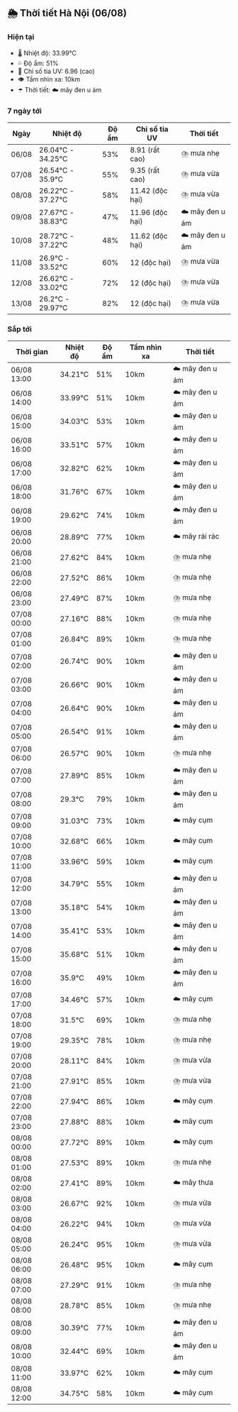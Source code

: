 ## 🌦️ Thời tiết Hà Nội (06/08)

### Hiện tại

- 🌡️ Nhiệt độ: 33.99℃
- 💦 Độ ẩm: 51%
- 🌟 Chỉ số tia UV: 6.96 (cao)
- 👁️ Tầm nhìn xa: 10km
- ☂️ Thời tiết: ☁️ mây đen u ám

### 7 ngày tới

| Ngày | Nhiệt độ | Độ ẩm | Chỉ số tia UV | Thời tiết |
| --- | --- | --- | --- | --- |
| 06/08 | 26.04℃ - 34.25℃ | 53% | 8.91 (rất cao) | ⛈️ mưa nhẹ |
| 07/08 | 26.54℃ - 35.9℃ | 55% | 9.35 (rất cao) | ⛈️ mưa vừa |
| 08/08 | 26.22℃ - 37.27℃ | 58% | 11.42 (độc hại) | ⛈️ mưa vừa |
| 09/08 | 27.67℃ - 38.83℃ | 47% | 11.96 (độc hại) | ☁️ mây đen u ám |
| 10/08 | 28.72℃ - 37.22℃ | 48% | 11.62 (độc hại) | ☁️ mây đen u ám |
| 11/08 | 26.9℃ - 33.52℃ | 60% | 12 (độc hại) | ⛈️ mưa vừa |
| 12/08 | 26.62℃ - 33.02℃ | 72% | 12 (độc hại) | ⛈️ mưa vừa |
| 13/08 | 26.2℃ - 29.97℃ | 82% | 12 (độc hại) | ⛈️ mưa vừa |

### Sắp tới

| Thời gian | Nhiệt độ | Độ ẩm | Tầm nhìn xa | Thời tiết |
| --- | --- | --- | --- | --- |
| 06/08 13:00 | 34.21℃ | 51% | 10km | ☁️ mây đen u ám |
| 06/08 14:00 | 33.99℃ | 51% | 10km | ☁️ mây đen u ám |
| 06/08 15:00 | 34.03℃ | 53% | 10km | ☁️ mây đen u ám |
| 06/08 16:00 | 33.51℃ | 57% | 10km | ☁️ mây đen u ám |
| 06/08 17:00 | 32.82℃ | 62% | 10km | ☁️ mây đen u ám |
| 06/08 18:00 | 31.76℃ | 67% | 10km | ☁️ mây đen u ám |
| 06/08 19:00 | 29.62℃ | 74% | 10km | ☁️ mây đen u ám |
| 06/08 20:00 | 28.89℃ | 77% | 10km | ☁️ mây rải rác |
| 06/08 21:00 | 27.62℃ | 84% | 10km | ⛈️ mưa nhẹ |
| 06/08 22:00 | 27.52℃ | 86% | 10km | ⛈️ mưa nhẹ |
| 06/08 23:00 | 27.49℃ | 87% | 10km | ⛈️ mưa nhẹ |
| 07/08 00:00 | 27.16℃ | 88% | 10km | ⛈️ mưa nhẹ |
| 07/08 01:00 | 26.84℃ | 89% | 10km | ⛈️ mưa nhẹ |
| 07/08 02:00 | 26.74℃ | 90% | 10km | ☁️ mây đen u ám |
| 07/08 03:00 | 26.66℃ | 90% | 10km | ☁️ mây đen u ám |
| 07/08 04:00 | 26.64℃ | 90% | 10km | ☁️ mây đen u ám |
| 07/08 05:00 | 26.54℃ | 91% | 10km | ☁️ mây đen u ám |
| 07/08 06:00 | 26.57℃ | 90% | 10km | ⛈️ mưa nhẹ |
| 07/08 07:00 | 27.89℃ | 85% | 10km | ☁️ mây đen u ám |
| 07/08 08:00 | 29.3℃ | 79% | 10km | ☁️ mây đen u ám |
| 07/08 09:00 | 31.03℃ | 73% | 10km | ☁️ mây cụm |
| 07/08 10:00 | 32.68℃ | 66% | 10km | ☁️ mây cụm |
| 07/08 11:00 | 33.96℃ | 59% | 10km | ☁️ mây cụm |
| 07/08 12:00 | 34.79℃ | 55% | 10km | ☁️ mây đen u ám |
| 07/08 13:00 | 35.18℃ | 54% | 10km | ☁️ mây đen u ám |
| 07/08 14:00 | 35.41℃ | 53% | 10km | ☁️ mây đen u ám |
| 07/08 15:00 | 35.68℃ | 51% | 10km | ☁️ mây đen u ám |
| 07/08 16:00 | 35.9℃ | 49% | 10km | ☁️ mây đen u ám |
| 07/08 17:00 | 34.46℃ | 57% | 10km | ☁️ mây cụm |
| 07/08 18:00 | 31.5℃ | 69% | 10km | ⛈️ mưa nhẹ |
| 07/08 19:00 | 29.35℃ | 78% | 10km | ⛈️ mưa nhẹ |
| 07/08 20:00 | 28.11℃ | 84% | 10km | ⛈️ mưa vừa |
| 07/08 21:00 | 27.91℃ | 85% | 10km | ⛈️ mưa vừa |
| 07/08 22:00 | 27.94℃ | 86% | 10km | ☁️ mây cụm |
| 07/08 23:00 | 27.88℃ | 88% | 10km | ☁️ mây cụm |
| 08/08 00:00 | 27.72℃ | 89% | 10km | ☁️ mây cụm |
| 08/08 01:00 | 27.53℃ | 89% | 10km | ⛈️ mưa nhẹ |
| 08/08 02:00 | 27.41℃ | 89% | 10km | ☁️ mây thưa |
| 08/08 03:00 | 26.67℃ | 92% | 10km | ⛈️ mưa vừa |
| 08/08 04:00 | 26.22℃ | 94% | 10km | ⛈️ mưa vừa |
| 08/08 05:00 | 26.24℃ | 95% | 10km | ⛈️ mưa vừa |
| 08/08 06:00 | 26.48℃ | 95% | 10km | ☁️ mây cụm |
| 08/08 07:00 | 27.29℃ | 91% | 10km | ⛈️ mưa nhẹ |
| 08/08 08:00 | 28.78℃ | 85% | 10km | ⛈️ mưa nhẹ |
| 08/08 09:00 | 30.39℃ | 77% | 10km | ☁️ mây đen u ám |
| 08/08 10:00 | 32.44℃ | 69% | 10km | ☁️ mây đen u ám |
| 08/08 11:00 | 33.97℃ | 62% | 10km | ☁️ mây cụm |
| 08/08 12:00 | 34.75℃ | 58% | 10km | ☁️ mây cụm |
